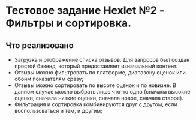 # Тестовое задание Hexlet №2 - Фильтры и сортировка.

## Что реализовано
- Загрузка и отображение списка отзывов. Для запросов был создан простой бэкенд, который предоставляет изначальный контент.
- Отзывы можно фильтровать по платформе, диапазону оценок или обоим показателям сразу;
- Отзывы можно сортировать по высоте оценок и по новизне. В данном случае можно выбрать лишь что-то одно (сначала высокие оценки, сначала низкие оценки, сначала новое, сначала старое).
- Фильтрация и сортировка комбинируются друг с другом, если воспользоваться и тем, и другим;
